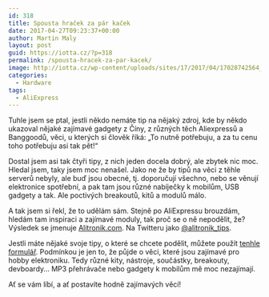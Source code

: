 ```yaml
---
id: 318
title: Spousta hraček za pár kaček
date: 2017-04-27T09:23:37+00:00
author: Martin Maly
layout: post
guid: https://iotta.cz/?p=318
permalink: /spousta-hracek-za-par-kacek/
image: http://iotta.cz/wp-content/uploads/sites/17/2017/04/17028742564_8b1bb8e690_b.jpg
categories:
  - Hardware
tags:
  - AliExpress
---
```

Tuhle jsem se ptal, jestli někdo nemáte tip na nějaký zdroj, kde by někdo ukazoval nějaké zajímavé gadgety z Číny, z různých těch Aliexpressů a Banggoodů, věci, u kterých si člověk říká: &#8222;To nutně potřebuju, a za tu cenu toho potřebuju asi tak pět!&#8220;

Dostal jsem asi tak čtyři tipy, z nich jeden docela dobrý, ale zbytek nic moc. Hledal jsem, taky jsem moc nenašel. Jako ne že by tipů na věci z těhle serverů nebyly, ale buď jsou obecné, tj. doporučují všechno, nebo se věnují elektronice spotřební, a pak tam jsou různé nabíječky k mobilům, USB gadgety a tak. Ale poctivých breakoutů, kitů a modulů málo.

A tak jsem si řekl, že to udělám sám. Stejně po AliExpressu brouzdám, hledám tam inspiraci a zajímavé moduly, tak proč se o ně nepodělit, že? Výsledek se jmenuje [Alitronik.com](https://alitronik.com/). Na Twitteru jako [@alitronik_tips](https://twitter.com/alitronik_tips).

Jestli máte nějaké svoje tipy, o které se chcete podělit, můžete použít [tenhle formulář](https://goo.gl/forms/DWC5Lb7rSGnYzKHe2). Podmínkou je jen to, že půjde o věci, které jsou zajímavé pro hobby elektroniku. Tedy různé kity, nástroje, součástky, breakouty, devboardy&#8230; MP3 přehrávače nebo gadgety k mobilům mě moc nezajímají.

Ať se vám líbí, a ať postavíte hodně zajímavých věcí!